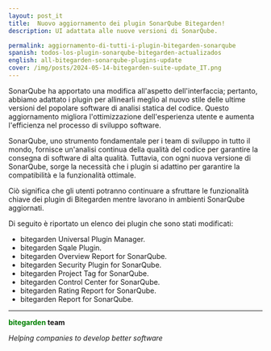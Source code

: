 ```yaml
---
layout: post_it
title:  Nuovo aggiornamento dei plugin SonarQube Bitegarden!
description: UI adattata alle nuove versioni di SonarQube.

permalink: aggiornamento-di-tutti-i-plugin-bitegarden-sonarqube
spanish: todos-los-plugin-sonarqube-bitegarden-actualizados
english: all-bitegarden-sonarqube-plugins-update
cover: /img/posts/2024-05-14-bitegarden-suite-update_IT.png
---
```


SonarQube ha apportato una modifica all'aspetto dell'interfaccia; pertanto, abbiamo adattato i plugin per allinearli meglio al nuovo stile delle ultime versioni del popolare software di analisi statica del codice. Questo aggiornamento migliora l'ottimizzazione dell'esperienza utente e aumenta l'efficienza nel processo di sviluppo software.

SonarQube, uno strumento fondamentale per i team di sviluppo in tutto il mondo, fornisce un'analisi continua della qualità del codice per garantire la consegna di software di alta qualità. Tuttavia, con ogni nuova versione di SonarQube, sorge la necessità che i plugin si adattino per garantire la compatibilità e la funzionalità ottimale.

Ciò significa che gli utenti potranno continuare a sfruttare le funzionalità chiave dei plugin di Bitegarden mentre lavorano in ambienti SonarQube aggiornati.

Di seguito è riportato un elenco dei plugin che sono stati modificati:

- bitegarden Universal Plugin Manager.
- bitegarden Sqale Plugin.
- bitegarden Overview Report for SonarQube.
- bitegarden Security Plugin for SonarQube.
- bitegarden Project Tag for SonarQube.
- bitegarden Control Center for SonarQube.
- bitegarden Rating Report for SonarQube.
- bitegarden Report for SonarQube.

---
**<span style="color: green">bitegarden</span> team**

_Helping companies to develop better software_
